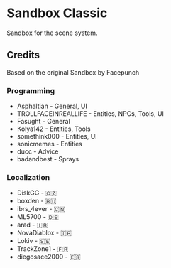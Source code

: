 # Sandbox Classic
Sandbox for the scene system.

## Credits
Based on the original Sandbox by Facepunch

### Programming
* Asphaltian - General, UI
* TROLLFACEINREALLIFE - Entities, NPCs, Tools, UI
* Fasught - General
* Kolya142 - Entities, Tools
* somethink000 - Entities, UI
* sonicmemes - Entities
* ducc - Advice
* badandbest - Sprays

### Localization
* DiskGG - 🇨🇿
* boxden - 🇷🇺
* ibrs_4ever - 🇨🇳
* ML5700 - 🇩🇪
* arad - 🇮🇷
* NovaDiablox - 🇹🇷
* Lokiv - 🇸🇪
* TrackZone1 - 🇫🇷
* diegosace2000 - 🇪🇸
